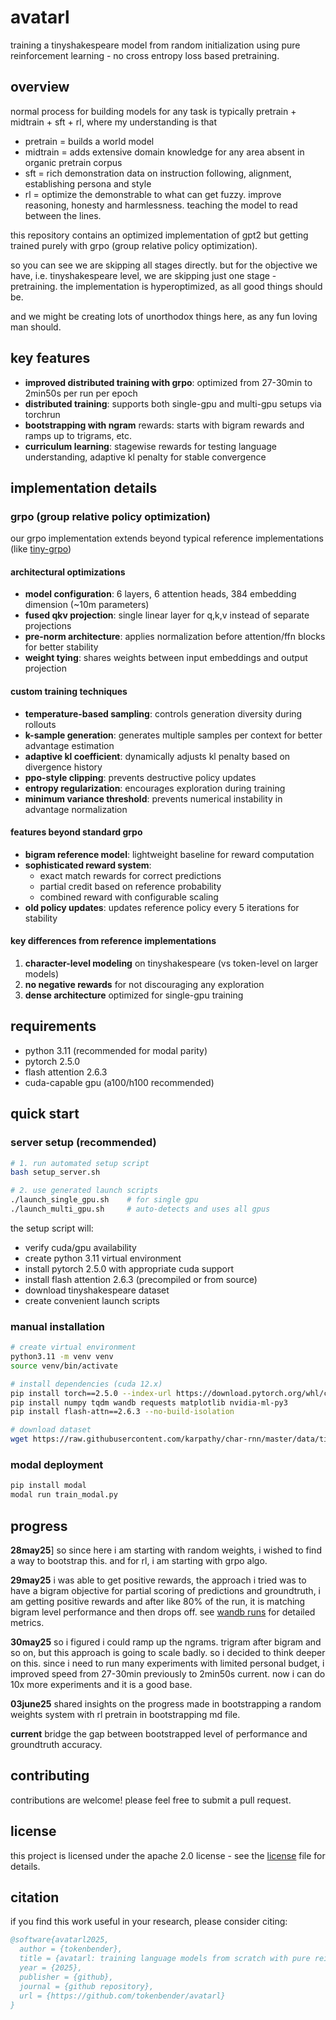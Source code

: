 # avatarl

training a tinyshakespeare model from random initialization using pure reinforcement learning - no cross entropy loss based pretraining.

## overview

normal process for building models for any task is typically pretrain + midtrain + sft + rl, where my understanding is that

- pretrain = builds a world model
- midtrain = adds extensive domain knowledge for any area absent in organic pretrain corpus
- sft = rich demonstration data on instruction following, alignment, establishing persona and style
- rl = optimize the demonstrable to what can get fuzzy. improve reasoning, honesty and harmlessness. teaching the model to read between the lines.

this repository contains an optimized implementation of gpt2 but getting trained purely with grpo (group relative policy optimization). 

so you can see we are skipping all stages directly. but for the objective we have, i.e. tinyshakespeare level, we are skipping just one stage - pretraining.
the implementation is hyperoptimized, as all good things should be.

and we might be creating lots of unorthodox things here, as any fun loving man should.

## key features

- **improved distributed training with grpo**: optimized from 27-30min to 2min50s per run per epoch
- **distributed training**: supports both single-gpu and multi-gpu setups via torchrun
- **bootstrapping with ngram** rewards: starts with bigram rewards and ramps up to trigrams, etc.
- **curriculum learning**: stagewise rewards for testing language understanding, adaptive kl penalty for stable convergence

## implementation details

### grpo (group relative policy optimization)
our grpo implementation extends beyond typical reference implementations (like [tiny-grpo](https://github.com/open-thought/tiny-grpo))

#### architectural optimizations
- **model configuration**: 6 layers, 6 attention heads, 384 embedding dimension (~10m parameters)
- **fused qkv projection**: single linear layer for q,k,v instead of separate projections
- **pre-norm architecture**: applies normalization before attention/ffn blocks for better stability
- **weight tying**: shares weights between input embeddings and output projection

#### custom training techniques
- **temperature-based sampling**: controls generation diversity during rollouts
- **k-sample generation**: generates multiple samples per context for better advantage estimation
- **adaptive kl coefficient**: dynamically adjusts kl penalty based on divergence history
- **ppo-style clipping**: prevents destructive policy updates
- **entropy regularization**: encourages exploration during training
- **minimum variance threshold**: prevents numerical instability in advantage normalization

#### features beyond standard grpo
- **bigram reference model**: lightweight baseline for reward computation
- **sophisticated reward system**:
  - exact match rewards for correct predictions
  - partial credit based on reference probability
  - combined reward with configurable scaling
- **old policy updates**: updates reference policy every 5 iterations for stability

#### key differences from reference implementations
1. **character-level modeling** on tinyshakespeare (vs token-level on larger models)
2. **no negative rewards** for not discouraging any exploration
3. **dense architecture** optimized for single-gpu training

## requirements

- python 3.11 (recommended for modal parity)
- pytorch 2.5.0
- flash attention 2.6.3
- cuda-capable gpu (a100/h100 recommended)

## quick start

### server setup (recommended)
```bash
# 1. run automated setup script
bash setup_server.sh

# 2. use generated launch scripts
./launch_single_gpu.sh    # for single gpu
./launch_multi_gpu.sh     # auto-detects and uses all gpus
```

the setup script will:
- verify cuda/gpu availability
- create python 3.11 virtual environment
- install pytorch 2.5.0 with appropriate cuda support
- install flash attention 2.6.3 (precompiled or from source)
- download tinyshakespeare dataset
- create convenient launch scripts

### manual installation
```bash
# create virtual environment
python3.11 -m venv venv
source venv/bin/activate

# install dependencies (cuda 12.x)
pip install torch==2.5.0 --index-url https://download.pytorch.org/whl/cu124
pip install numpy tqdm wandb requests matplotlib nvidia-ml-py3
pip install flash-attn==2.6.3 --no-build-isolation

# download dataset
wget https://raw.githubusercontent.com/karpathy/char-rnn/master/data/tinyshakespeare/input.txt
```

### modal deployment
```bash
pip install modal
modal run train_modal.py
```


## progress
**28may25**] so since here i am starting with random weights, i wished to find a way to bootstrap this. and for rl, i am starting with grpo algo. 

**29may25** i was able to get positive rewards, the approach i tried was to have a bigram objective for partial scoring of predictions and groundtruth, i am getting positive rewards and after like 80% of the run, it is matching bigram level performance and then drops off. see [wandb runs](https://wandb.ai/ahm-rimer/gpt2-grpo-v2/reports/avatarl-runs--vmlldzoxmzazotu3mw) for detailed metrics.

**30may25** so i figured i could ramp up the ngrams. trigram after bigram and so on, but this approach is going to scale badly. so i decided to think deeper on this. since i need to run many experiments with limited personal budget, i improved speed from 27-30min previously to 2min50s current. now i can do 10x more experiments and it is a good base.

**03june25** shared insights on the progress made in bootstrapping a random weights system with rl pretrain in bootstrapping md file.

**current** bridge the gap between bootstrapped level of performance and groundtruth accuracy.


## contributing

contributions are welcome! please feel free to submit a pull request.

## license

this project is licensed under the apache 2.0 license - see the [license](license) file for details.

## citation

if you find this work useful in your research, please consider citing:

```bibtex
@software{avatarl2025,
  author = {tokenbender},
  title = {avatarl: training language models from scratch with pure reinforcement learning},
  year = {2025},
  publisher = {github},
  journal = {github repository},
  url = {https://github.com/tokenbender/avatarl}
}
```
